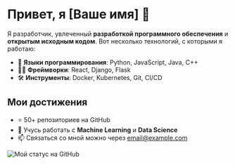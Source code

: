# Привет, я [Ваше имя] 👋

Я разработчик, увлеченный **разработкой программного обеспечения** и **открытым исходным кодом**. Вот несколько технологий, с которыми я работаю:

- 🚀 **Языки программирования**: Python, JavaScript, Java, C++
- 🧑‍💻 **Фреймворки**: React, Django, Flask
- 🛠 **Инструменты**: Docker, Kubernetes, Git, CI/CD

## Мои достижения

- ⭐ 50+ репозиториев на GitHub
- 🌱 Учусь работать с **Machine Learning** и **Data Science**
- 📫 Связаться со мной можно через [email@example.com](mailto:email@example.com)

![Мой статус на GitHub](https://github-readme-stats.vercel.app/api?username=your-github-username&show_icons=true&count_private=true&theme=radical)
